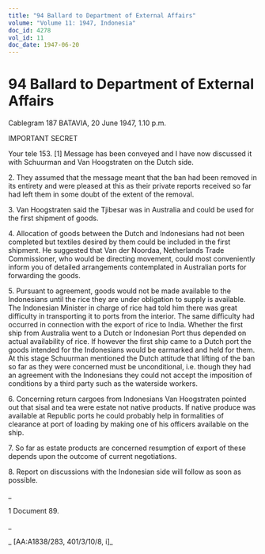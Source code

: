 ```yaml
---
title: "94 Ballard to Department of External Affairs"
volume: "Volume 11: 1947, Indonesia"
doc_id: 4278
vol_id: 11
doc_date: 1947-06-20
---
```


# 94 Ballard to Department of External Affairs

Cablegram 187 BATAVIA, 20 June 1947, 1.10 p.m.

IMPORTANT SECRET

Your tele 153. [1] Message has been conveyed and I have now discussed it with Schuurman and Van Hoogstraten on the Dutch side.

2\. They assumed that the message meant that the ban had been removed in its entirety and were pleased at this as their private reports received so far had left them in some doubt of the extent of the removal.

3\. Van Hoogstraten said the Tjibesar was in Australia and could be used for the first shipment of goods.

4\. Allocation of goods between the Dutch and Indonesians had not been completed but textiles desired by them could be included in the first shipment. He suggested that Van der Noordaa, Netherlands Trade Commissioner, who would be directing movement, could most conveniently inform you of detailed arrangements contemplated in Australian ports for forwarding the goods.

5\. Pursuant to agreement, goods would not be made available to the Indonesians until the rice they are under obligation to supply is available. The Indonesian Minister in charge of rice had told him there was great difficulty in transporting it to ports from the interior. The same difficulty had occurred in connection with the export of rice to India. Whether the first ship from Australia went to a Dutch or Indonesian Port thus depended on actual availability of rice. If however the first ship came to a Dutch port the goods intended for the Indonesians would be earmarked and held for them. At this stage Schuurman mentioned the Dutch attitude that lifting of the ban so far as they were concerned must be unconditional, i.e. though they had an agreement with the Indonesians they could not accept the imposition of conditions by a third party such as the waterside workers.

6\. Concerning return cargoes from Indonesians Van Hoogstraten pointed out that sisal and tea were estate not native products. If native produce was available at Republic ports he could probably help in formalities of clearance at port of loading by making one of his officers available on the ship.

7\. So far as estate products are concerned resumption of export of these depends upon the outcome of current negotiations.

8\. Report on discussions with the Indonesian side will follow as soon as possible.

_

1 Document 89.

_

_ [AA:A1838/283, 401/3/10/8, i]_
